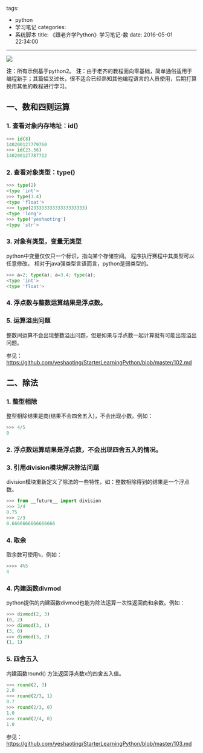 tags:
  - python
  - 学习笔记
categories:
  - 系统脚本
title: 《跟老齐学Python》学习笔记-数
date: 2016-05-01 22:34:00
---
<img src="/asserts/images/logo/python.png" class="img-logo img-center" />

**注**：所有示例基于python2。
**注**：由于老齐的教程面向零基础，简单通俗适用于编程新手；其篇幅又过长，很不适合已经熟知其他编程语言的人员使用，后期打算换用其他的教程进行学习。

## 一、数和四则运算

### 1. 查看对象内存地址：id()
``` python
>>> id(8)
140200127779760
>>> id(23.56)
140200127787712
```

### 2. 查看对象类型：type()
``` python
>>> type(2)
<type 'int'>
>>> type(3.4)
<type 'float'>
>>> type(23333333333333333333)
<type 'long'>
>>> type('yeshaoting')
<type 'str'>
```

### 3. 对象有类型，变量无类型
python中变量仅仅只一个标识，指向某个存储空间。
程序执行赛程中其类型可以任意修改。
相对于java强类型言语而言，python是弱类型的。
``` python
>>> a=2; type(a); a=3.4; type(a);
<type 'int'>
<type 'float'>
```

### 4. 浮点数与整数运算结果是浮点数。

### 5. 运算溢出问题
整数间运算不会出现整数溢出问题，但是如果与浮点数一起计算就有可能出现溢出问题。

参见：https://github.com/yeshaoting/StarterLearningPython/blob/master/102.md


<!-- more -->

## 二、除法

### 1. 整型相除
整型相除结果是商(结果不会四舍五入)，不会出现小数。例如：
``` python
>>> 4/5
0
```

### 2. 浮点数运算结果是浮点数，不会出现四舍五入的情况。

### 3. 引用division模块解决除法问题
division模块重新定义了除法的一些特性，如：整数相除得到的结果是一个浮点数。
``` python
>>> from __future__ import division
>>> 3/4
0.75
>>> 2/3
0.6666666666666666
```

### 4. 取余
取余数可使用`%`，例如：
``` python
>>>> 4%5
4
```

### 4. 内建函数divmod
python提供的内建函数divmod也能为除法运算一次性返回商和余数。例如：
``` python
>>> divmod(2, 3)
(0, 2)
>>> divmod(3, 1)
(3, 0)
>>> divmod(3, 2)
(1, 1)
```


### 5. 四舍五入
内建函数round() 方法返回浮点数x的四舍五入值。

``` python
>>> round(2, 3)
2.0
>>> round(2/3, 1)
0.7
>>> round(2/3, 0)
1.0
>>> round(2/4, 0)
1.0
```

参见：https://github.com/yeshaoting/StarterLearningPython/blob/master/103.md

